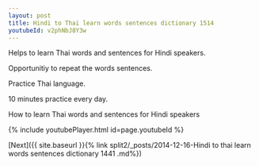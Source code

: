 ```yaml
---
layout: post
title: Hindi to Thai learn words sentences dictionary 1514 
youtubeId: v2phNbJ8Y3w
---
```

 
 
Helps to learn Thai words and sentences for Hindi speakers.

Opportunitiy to repeat the words sentences. 

Practice Thai language. 
 
10 minutes practice every day. 
 
How to learn Thai words and sentences for Hindi speakers 
 
{% include youtubePlayer.html id=page.youtubeId %}
 
 
[Next]({{ site.baseurl }}{% link  split2/_posts/2014-12-16-Hindi to thai learn words sentences dictionary 1441 .md%})
 
